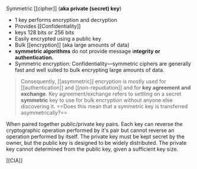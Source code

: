 Symmetric [[cipher]] (**aka private (secret) key**)
- 1 key performs encryption and decryption 
- Provides [[Confidentiality]] 
- keys 128 bits or 256 bits
- Easily encrypted using a public key
- Bulk [[encryption]] (aka large amounts of data)
- **symmetric algorithms** do not provide message i**ntegrity or authentication.**
- Symmetric encryption:  Confidentiality—symmetric ciphers are generally fast and well suited to bulk encrypting large amounts of data.


>Consequently, [[asymmetric]] encryption is mostly used for [[authentication]] and [[non-repudiation]] and for **key agreement and exchange**. Key agreement/exchange refers to settling on a secret **symmetric** key to use for bulk encryption without anyone else discovering it.
==Does this mean that a symmetric key is transferred asymmetrically?==

When paired together public/private key pairs.  Each key can reverse the cryptographic operation performed by it's pair but cannot reverse an operation performed by itself.  The private key must be kept secret by the owner, but the public key is designed to be widely distributed.  The private key cannot determined from the public key, given a sufficient key size.

[[CIA]]
